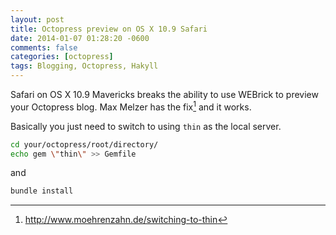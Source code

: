 ```yaml
---
layout: post
title: Octopress preview on OS X 10.9 Safari
date: 2014-01-07 01:28:20 -0600
comments: false
categories: [octopress]
tags: Blogging, Octopress, Hakyll
---
```

Safari on OS X 10.9 Mavericks breaks the ability to use WEBrick to preview your Octopress blog.  Max Melzer has the fix[^1] and it works.

Basically you just need to switch to using `thin` as the local server.

``` bash
cd your/octopress/root/directory/
echo gem \"thin\" >> Gemfile
```

and

``` bash
bundle install
```

[^1]: http://www.moehrenzahn.de/switching-to-thin